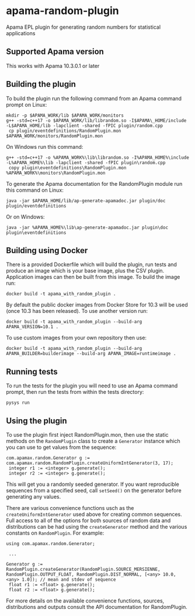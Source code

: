 # apama-random-plugin
Apama EPL plugin for generating random numbers for statistical applications

## Supported Apama version

This works with Apama 10.3.0.1 or later

## Building the plugin

To build the plugin run the following command from an Apama command prompt on Linux:

    mkdir -p $APAMA_WORK/lib $APAMA_WORK/monitors
    g++ -std=c++17 -o $APAMA_WORK/lib/librandom.so -I$APAMA\_HOME/include -L$APAMA_HOME/lib -lapclient -shared -fPIC plugin/random.cpp
	 cp plugin/eventdefinitions/RandomPlugin.mon $APAMA_WORK/monitors/RandomPlugin.mon

On Windows run this command:

    g++ -std=c++17 -o %APAMA_WORK%\lib\librandom.so -I%APAMA_HOME%\include -L%APAMA_HOME%\lib -lapclient -shared -fPIC plugin\random.cpp
	 copy plugin\eventdefinitions\RandomPlugin.mon %APAMA_WORK%\monitors\RandomPlugin.mon

To generate the Apama documentation for the RandomPlugin module run this command on Linux:

    java -jar $APAMA_HOME/lib/ap-generate-apamadoc.jar plugin/doc plugin/eventdefinitions

Or on Windows:

    java -jar %APAMA_HOME%\lib\ap-generate-apamadoc.jar plugin\doc plugin\eventdefinitions

## Building using Docker

There is a provided Dockerfile which will build the plugin, run tests and produce an image which is your base image, plus the CSV plugin. Application images can then be built from this image. To build the image run:

    docker build -t apama_with_random_plugin .

By default the public docker images from Docker Store for 10.3 will be used (once 10.3 has been released). To use another version run:

    docker build -t apama_with_random_plugin --build-arg APAMA_VERSION=10.1 .

To use custom images from your own repository then use:

    docker build -t apama_with_random_plugin --build-arg APAMA_BUILDER=builderimage --build-arg APAMA_IMAGE=runtimeimage .

## Running tests

To run the tests for the plugin you will need to use an Apama command prompt, then run the tests from within the tests directory:

    pysys run


## Using the plugin

To use the plugin first inject RandomPlugin.mon, then use the static methods on the `RandomPlugin` class to create a `Generator` instance which you can use to get values from the sequence:

    com.apamax.random.Generator g := com.apamax.random.RandomPlugin.createUniformIntGenerator(3, 17);
	 integer r1 := <integer> g.generate();
	 integer r2 := <integer> g.generate();

This will get you a randomly seeded generator. If you want reproducible sequences from a specified seed, call `setSeed()` on the generator before generating any values.

There are various convenience functions usch as the `createUniformIntGenerator` used above for creating common sequences. Full access to all of the options for both sources of random data and distributions can be had using the `createGenerator` method and the various constants on `RandomPlugin`. For example:

    using com.apamax.random.Generator;

	 ...

    Generator g := RandomPlugin.createGenerator(RandomPlugin.SOURCE_MERSIENNE, RandomPlugin.OUTPUT_FLOAT, RandomPlugin.DIST_NORMAL, [<any> 10.0, <any> 1.0]); // mean and stdev of sequence
	 float r1 := <float> g.generate();
	 float r2 := <float> g.generate();

For more details on the available convenience functions, sources, distributions and outputs consult the API documentation for RandomPlugin.

